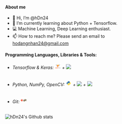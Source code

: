 #### About me

- 👋 Hi, I’m @hDn24
- 🌱 I’m currently learning about Python + Tensorflow.
- 💻  Machine Learning, Deep Learning enthusiast.
- 📫 How to reach me? Please send an email to hodangnhan24@gmail.com
#### Programming Languages, Libraries & Tools:
- ###### Tensorflow & Keras: <code><img height="19" src="https://raw.githubusercontent.com/github/explore/80688e429a7d4ef2fca1e82350fe8e3517d3494d/topics/tensorflow/tensorflow.png"></code> + <code><img height="19" src="https://img.stackshare.io/service/5601/keras.png"></code>
- ###### Python, NumPy, OpenCV: <code><img height="19" src="https://raw.githubusercontent.com/github/explore/80688e429a7d4ef2fca1e82350fe8e3517d3494d/topics/python/python.png"></code> + <code><img height="19" src="https://static.javatpoint.com/tutorial/numpy/images/numpy-tutorial.png"></code> + <code><img height="19" src="https://upload.wikimedia.org/wikipedia/commons/thumb/3/32/OpenCV_Logo_with_text_svg_version.svg/1200px-OpenCV_Logo_with_text_svg_version.svg.png"></code>
- ###### Git: <code><img height="19" src="https://raw.githubusercontent.com/github/explore/80688e429a7d4ef2fca1e82350fe8e3517d3494d/topics/git/git.png"></code>

<!--
**hDn24/hDn24** is a ✨ _special_ ✨ repository because its `README.md` (this file) appears on your GitHub profile.

Here are some ideas to get you started:

- 🔭 I’m currently working on ...
- 🌱 I’m currently learning ...
- 👯 I’m looking to collaborate on ...
- 🤔 I’m looking for help with ...
- 💬 Ask me about ...
- 📫 How to reach me: ...
- 😄 Pronouns: ...
- ⚡ Fun fact: ...
-->
<img src="https://github-readme-stats.vercel.app/api?username=hDn24&count_private=true&theme=dracula&include_all_commits=true&show_icons=true" alt="hDn24's Github stats" />


